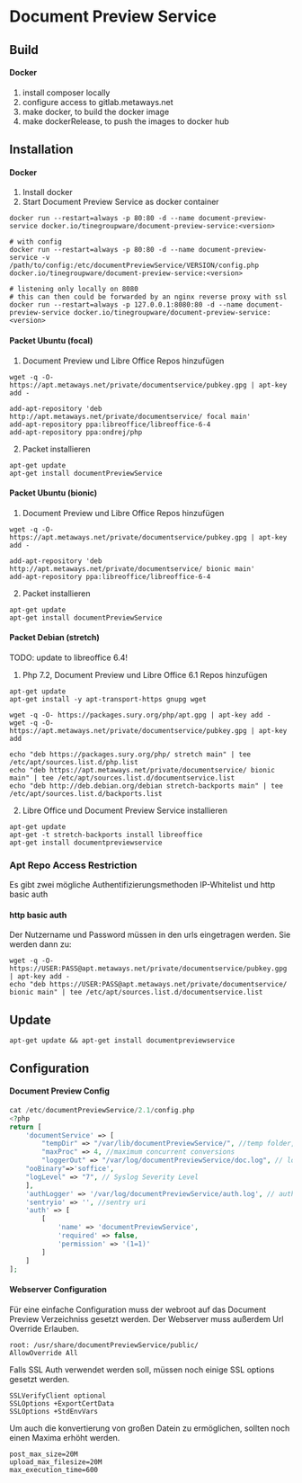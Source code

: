 # Document Preview Service
## Build
#### Docker
1. install composer locally
2. configure access to gitlab.metaways.net
3. make docker, to build the docker image
4. make dockerRelease, to push the images to docker hub

## Installation
#### Docker
1. Install docker
2. Start Document Preview Service as docker container
```shell script
docker run --restart=always -p 80:80 -d --name document-preview-service docker.io/tinegroupware/document-preview-service:<version>

# with config
docker run --restart=always -p 80:80 -d --name document-preview-service -v /path/to/config:/etc/documentPreviewService/VERSION/config.php docker.io/tinegroupware/document-preview-service:<version>

# listening only locally on 8080
# this can then could be forwarded by an nginx reverse proxy with ssl 
docker run --restart=always -p 127.0.0.1:8080:80 -d --name document-preview-service docker.io/tinegroupware/document-preview-service:<version>
```

#### Packet Ubuntu (focal)
1. Document Preview und Libre Office Repos hinzufügen
```shell script
wget -q -O- https://apt.metaways.net/private/documentservice/pubkey.gpg | apt-key add -

add-apt-repository 'deb http://apt.metaways.net/private/documentservice/ focal main'
add-apt-repository ppa:libreoffice/libreoffice-6-4
add-apt-repository ppa:ondrej/php
```
2. Packet installieren
```shell script
apt-get update
apt-get install documentPreviewService
```

#### Packet Ubuntu (bionic)
1. Document Preview und Libre Office Repos hinzufügen
```shell script
wget -q -O- https://apt.metaways.net/private/documentservice/pubkey.gpg | apt-key add -

add-apt-repository 'deb http://apt.metaways.net/private/documentservice/ bionic main'
add-apt-repository ppa:libreoffice/libreoffice-6-4
```
2. Packet installieren
```shell script
apt-get update
apt-get install documentPreviewService
```
#### Packet Debian (stretch)
TODO: update to libreoffice 6.4!
1. Php 7.2, Document Preview und Libre Office 6.1 Repos hinzufügen
```shell script
apt-get update
apt-get install -y apt-transport-https gnupg wget

wget -q -O- https://packages.sury.org/php/apt.gpg | apt-key add -
wget -q -O- https://apt.metaways.net/private/documentservice/pubkey.gpg | apt-key add 

echo "deb https://packages.sury.org/php/ stretch main" | tee /etc/apt/sources.list.d/php.list
echo "deb https://apt.metaways.net/private/documentservice/ bionic main" | tee /etc/apt/sources.list.d/documentservice.list
echo "deb http://deb.debian.org/debian stretch-backports main" | tee /etc/apt/sources.list.d/backports.list
``` 
2. Libre Office und Document Preview Service installieren
```shell script
apt-get update
apt-get -t stretch-backports install libreoffice
apt-get install documentpreviewservice
```
### Apt Repo Access Restriction
Es gibt zwei mögliche Authentifizierungsmethoden IP-Whitelist und http basic auth
#### http basic auth
Der Nutzername und Password müssen in den urls eingetragen werden. Sie werden dann zu:
```shell script
wget -q -O- https://USER:PASS@apt.metaways.net/private/documentservice/pubkey.gpg | apt-key add -
echo "deb https://USER:PASS@apt.metaways.net/private/documentservice/ bionic main" | tee /etc/apt/sources.list.d/documentservice.list
```
## Update
```shell script
apt-get update && apt-get install documentpreviewservice
```
## Configuration
#### Document Preview Config
``` php
cat /etc/documentPreviewService/2.1/config.php
<?php
return [
    'documentService' => [
        "tempDir" => "/var/lib/documentPreviewService/", //temp folder, must be rw
        "maxProc" => 4, //maximum concurrent conversions
        "loggerOut" => "/var/log/documentPreviewService/doc.log", // log file path, must exist and be writable 
	"ooBinary"=>'soffice',
	"logLevel" => "7", // Syslog Severity Level
    ],
    'authLogger' => '/var/log/documentPreviewService/auth.log', // auth logger path, must exist and be writable 
    'sentryio' => '', //sentry uri
    'auth' => [
        [
            'name' => 'documentPreviewService',
            'required' => false,
            'permission' => '(1=1)'
        ]
    ]
];
```

#### Webserver Configuration
Für eine einfache Configuration muss der webroot auf das Document Preview
Verzeichniss gesetzt werden. Der Webserver muss außerdem Url Override Erlauben.
```
root: /usr/share/documentPreviewService/public/
AllowOverride All
``` 

Falls SSL Auth verwendet werden soll, müssen noch einige SSL options gesetzt werden.
```
SSLVerifyClient optional
SSLOptions +ExportCertData
SSLOptions +StdEnvVars
```

Um auch die konvertierung von großen Datein zu ermöglichen, sollten noch einen
Maxima erhöht werden.
```
post_max_size=20M
upload_max_filesize=20M
max_execution_time=600
```
